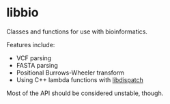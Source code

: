 # libbio

Classes and functions for use with bioinformatics.

Features include:

- VCF parsing
- FASTA parsing
- Positional Burrows-Wheeler transform
- Using C++ lambda functions with [libdispatch](https://github.com/apple/swift-corelibs-libdispatch)

Most of the API should be considered unstable, though.
